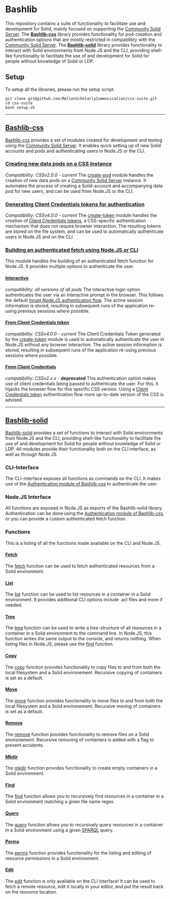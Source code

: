 # Bashlib
This repository contains a suite of functionality to facilitate use and development for Solid, mainly focused on supporting the [Community Solid Server](https://github.com/CommunitySolidServer/CommunitySolidServer).
The **[Bashlib-css](/bashlib/css)** library provides functionality for pod-creation and authentication options that are mostly restricted in compatilibty with the [Community Solid Server](https://github.com/CommunitySolidServer/CommunitySolidServer).
The **[Bashlib-solid](/bashlib/solid)** library provides functionality to interact with Solid environments from Node.JS and the CLI, providing shell-like functionality to facilitate the use of and development for Solid for people without knowledge of Solid or LDP.


## Setup
To setup all the libraries, please run the setup script.
``` 
git clone git@github.com:MellonScholarlyCommunication/css-suite.git
cd css-suite
bash setup.sh
```

<hr>

## [Bashlib-css](/bashlib/css)
[Bashlib-css](/bashlib/css) provides a set of modules created for development and testing using the [Community Solid Server](https://github.com/CommunitySolidServer/CommunitySolidServer).
It enables quick setting up of new Solid accounts and pods and authenticating users in Node.JS or the CLI.

### [Creating new data pods on a CSS instance](/bashlib/css#pod-creation)
*Compatibility: CSSv2.0.0 - current*
The [create-pod](/bashlib/css#pod-creation) module handles the creation of new data pods on a [Community Solid Server](https://github.com/CommunitySolidServer/CommunitySolidServer) instance.
It automates the process of creating a Solid-account and accompanying data pod for new users, and can be used from Node.JS or the CLI.


### [Generating Client Credentials tokens for authentication](/bashlib/css#client-credentials-token-generation)
*Compatibility: CSSv4.0.0 - current*
The [create-token](/bashlib/css#client-credentials-token-generation) module handles the creation of [Client Credentials tokens](https://github.com/CommunitySolidServer/CommunitySolidServer/blob/main/documentation/client-credentials.md), a CSS-specific authentication mechanism that does not require browser interaction. The resulting tokens are stored on the file system, and can be used to automatically authenticate users in Node.JS and on the CLI.



### [Building an authenticated fetch using Node.JS or CLI](/bashlib/css#creating-an-authenticated-fetch)
This module handles the building of an authenticated fetch function for Node.JS.
It provides multiple options to authenticate the user.

#### [Interactive](/bashlib/css#interactive)
*compatibility: all versions of all pods*
The interactive login option authenticates the user via an interactive prompt in the browser. This follows the default [Inrupt Node.JS authentication flow](https://docs.inrupt.com/developer-tools/javascript/client-libraries/tutorial/authenticate-nodejs/). The active session information is stored, resulting in subsequent runs of the application re-using previous sessions where possible.


#### [From Client Credentials token](/bashlib/css#from-client-credentials-token)
*compatibility: CSSv4.0.0 - current*
The Client Credentials Token generated by the [create-token]() module is used to automatically authenticate the user in Node.JS without any browser interaction. The active session information is stored, resulting in subsequent runs of the application re-using previous sessions where possible.

#### [From Client Credentials](/bashlib/css#from-client-credentials)

*compatibility: CSSv2.x.x -* **deprecated**
This authentication option makes use of client credentials being passed to authenticate the user. For this, it hijacks the browser flow for this specific CSS version. Using a [Client Credentials token]() authentication flow more up-to-date version of the CSS is advised.

<hr>

## [Bashlib-solid](/bashlib/solid)
[Bashlib-solid](/bashlib/solid) provides a set of functions to interact with Solid environments from Node.JS and the CLI, providing shell-like functionality to facilitate the use of and development for Solid for people without knowledge of Solid or LDP. All modules provide their functionality both on the CLI interface, as well as through Node.JS.

### CLI-Interface
The CLI-interface exposes all functions as commands on the CLI. 
It makes use of the [Authentication module of Bashlib-css](/bashlib/css#creating-an-authenticated-fetch) to authenticate the user.

### Node.JS Interface
All functions are exposed in Node.JS as exports of the Bashlib-solid library.
Authentication can be done using the [Authentication module of Bashlib-css](/bashlib/css#creating-an-authenticated-fetch), or you can provide a custom authenticated fetch function.

### Functions
This is a listing of all the functions made available on the CLI and Node.JS.

#### [Fetch](/bashlib/solid#fetch)
The [fetch](/bashlib/solid#fetch) function can be used to fetch authenticated resources from a Solid environment.

#### [List](/bashlib/solid#list)
The [list](/bashlib/solid#list) function can be used to list resources in a container in a Solid environment.
It provides additional CLI options include .acl files and more if needed.

#### [Tree](/bashlib/solid#tree)
The [tree](/bashlib/solid#tree) function can be used to write a tree-structure of all resources in a container in a Solid environment to the command line. In Node.JS, this function writes the same output to the console, and returns nothing. When listing files in Node.JS, please use the [find](#find) function.

#### [Copy](/bashlib/solid#copy)
The [copy](/bashlib/solid#copy) function provides functionality to copy files to and from both the local filesystem and a Solid environement. Recursive copying of containers is set as a default.

#### [Move](/bashlib/solid#move)
The [move](/bashlib/solid#move) function provides functionality to move files to and from both the local filesystem and a Solid environement. Recursive moving of containers is set as a default.

#### [Remove](/bashlib/solid#remove)
The [remove](/bashlib/solid#remove) function provides functionality to remove files on a Solid environement. Recursive removing of containers is added with a flag to prevent accidents.

#### [Mkdir](/bashlib/solid#mkdir)
The [mkdir](/bashlib/solid#mkdir) function provides functionality to create empty containers in a Solid environment.

#### [Find](/bashlib/solid#find)
The [find](/bashlib/solid#find) function allows you to recursively find resources in a container in a Solid environment matching a given file name regex.

#### [Query](/bashlib/solid#query)
The [query](/bashlib/solid#query) function allows you to recursively query resources in a container in a Solid environment using a given [SPARQL](https://www.w3.org/TR/rdf-sparql-query/) query.

#### [Perms](/bashlib/solid#perms)
The [perms](/bashlib/solid#perms) function provides functionality for the listing and editing of resource permissions in a Solid environment.

#### [Edit](/bashlib/solid#edit)
The [edit](/bashlib/solid#edit) function is only available on the CLI interface! 
It can be used to fetch a remote resource, edit it locally in your editor, and put the result back on the resource location.
